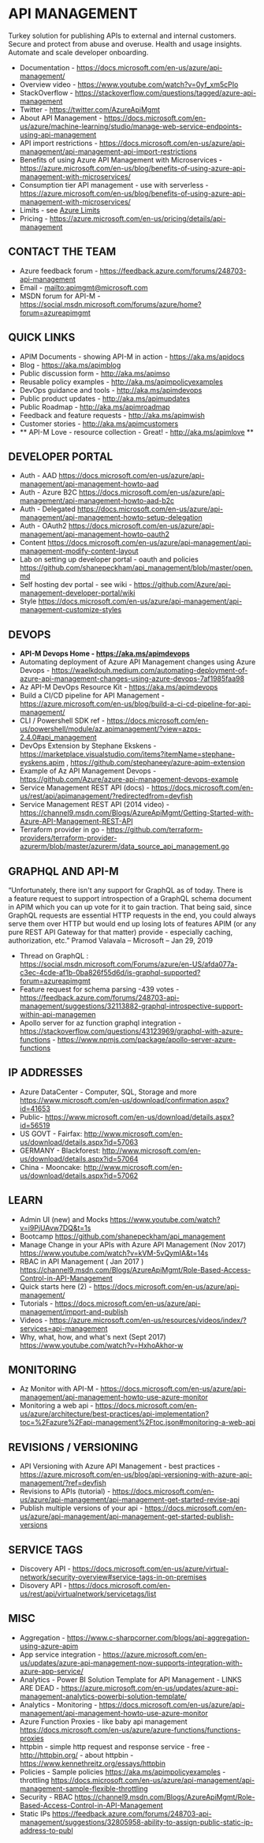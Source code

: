 # API MANAGEMENT

Turkey solution for publishing APIs to external and internal customers.  Secure and protect from abuse and overuse.  Health and usage insights.  Automate and scale developer onboarding.

* Documentation - <https://docs.microsoft.com/en-us/azure/api-management/>
* Overview video - https://www.youtube.com/watch?v=0yf_xm5cPIo
* StackOverflow - https://stackoverflow.com/questions/tagged/azure-api-management 
* Twitter - https://twitter.com/AzureApiMgmt
* About API Management - <https://docs.microsoft.com/en-us/azure/machine-learning/studio/manage-web-service-endpoints-using-api-management>
* API import restrictions - <https://docs.microsoft.com/en-us/azure/api-management/api-management-api-import-restrictions>
* Benefits of using Azure API Management with Microservices - https://azure.microsoft.com/en-us/blog/benefits-of-using-azure-api-management-with-microservices/
* Consumption tier API management - use with serverless - https://azure.microsoft.com/en-us/blog/benefits-of-using-azure-api-management-with-microservices/
* Limits - see [Azure Limits](./azure-limits.md)
* Pricing - <https://azure.microsoft.com/en-us/pricing/details/api-management>

## CONTACT THE TEAM

* Azure feedback forum - https://feedback.azure.com/forums/248703-api-management
* Email - <mailto:apimgmt@microsoft.com>
* MSDN forum for API-M - https://social.msdn.microsoft.com/forums/azure/home?forum=azureapimgmt

## QUICK LINKS

* APIM Documents - showing API-M in action - <https://aka.ms/apidocs>
* Blog - https://aka.ms/apimblog
* Public discussion form - http://aka.ms/apimso
* Reusable policy examples - http://aka.ms/apimpolicyexamples
* DevOps guidance and tools - http://aka.ms/apimdevops
* Public product updates - http://aka.ms/apimupdates
* Public Roadmap - http://aka.ms/apimroadmap
* Feedback and feature requests - http://aka.ms/apimwish
* Customer stories - http://aka.ms/apimcustomers
* ** API-M Love - resource collection - Great! - http://aka.ms/apimlove **

## DEVELOPER PORTAL

* Auth - AAD <https://docs.microsoft.com/en-us/azure/api-management/api-management-howto-aad>
* Auth - Azure B2C <https://docs.microsoft.com/en-us/azure/api-management/api-management-howto-aad-b2c>
* Auth - Delegated <https://docs.microsoft.com/en-us/azure/api-management/api-management-howto-setup-delegation>
* Auth - OAuth2 <https://docs.microsoft.com/en-us/azure/api-management/api-management-howto-oauth2>
* Content <https://docs.microsoft.com/en-us/azure/api-management/api-management-modify-content-layout>
* Lab on setting up developer portal - oauth and policies  <https://github.com/shanepeckham/api_management/blob/master/open.md>
* Self hosting dev portal - see wiki - https://github.com/Azure/api-management-developer-portal/wiki
* Style <https://docs.microsoft.com/en-us/azure/api-management/api-management-customize-styles>

## DEVOPS

* **API-M Devops Home - https://aka.ms/apimdevops**
* Automating deployment of Azure API Management changes using Azure Devops - https://waelkdouh.medium.com/automating-deployment-of-azure-api-management-changes-using-azure-devops-7af1985faa98
* Az API-M DevOps Resource Kit - https://aka.ms/apimdevops
* Build a CI/CD pipeline for API Management - https://azure.microsoft.com/en-us/blog/build-a-ci-cd-pipeline-for-api-management/
* CLI / Powershell SDK ref - https://docs.microsoft.com/en-us/powershell/module/az.apimanagement/?view=azps-2.4.0#api_management
* DevOps Extension by Stephane Ekskens - https://marketplace.visualstudio.com/items?itemName=stephane-eyskens.apim , https://github.com/stephaneey/azure-apim-extension
* Example of Az API Management Devops - https://github.com/Azure/azure-api-management-devops-example
* Service Management REST API (docs) - https://docs.microsoft.com/en-us/rest/api/apimanagement/?redirectedfrom=devfish
* Service Management REST API (2014 video) - https://channel9.msdn.com/Blogs/AzureApiMgmt/Getting-Started-with-Azure-API-Management-REST-API
* Terraform provider in go - https://github.com/terraform-providers/terraform-provider-azurerm/blob/master/azurerm/data_source_api_management.go

## GRAPHQL AND API-M

“Unfortunately, there isn't any support for GraphQL as of today.  There is a feature request to support introspection of a GraphQL schema document in APIM which you can up vote for it to gain traction.  That being said, since GraphQL requests are essential HTTP requests in the end, you could always serve them over HTTP but would end up losing lots of features APIM (or any pure REST API Gateway for that matter) provide - especially caching, authorization, etc.”  Pramod Valavala – Microsoft – Jan 29, 2019

* Thread on GraphQL : https://social.msdn.microsoft.com/Forums/azure/en-US/afda077a-c3ec-4cde-af1b-0ba826f55d6d/is-graphql-supported?forum=azureapimgmt  
* Feature request for schema parsing -439 votes -  https://feedback.azure.com/forums/248703-api-management/suggestions/32113882-graphql-introspective-support-within-api-managemen 
* Apollo server for az function graphql integration - https://stackoverflow.com/questions/43123969/graphql-with-azure-functions - https://www.npmjs.com/package/apollo-server-azure-functions 

## IP ADDRESSES

* Azure DataCenter - Computer, SQL, Storage and more https://www.microsoft.com/en-us/download/confirmation.aspx?id=41653
* Public- https://www.microsoft.com/en-us/download/details.aspx?id=56519
* US GOVT - Fairfax: http://www.microsoft.com/en-us/download/details.aspx?id=57063
* GERMANY - Blackforest: http://www.microsoft.com/en-us/download/details.aspx?id=57064
* China - Mooncake: http://www.microsoft.com/en-us/download/details.aspx?id=57062

## LEARN

* Admin UI (new) and Mocks <https://www.youtube.com/watch?v=i9PjUAvw7DQ&t=1s>
* Bootcamp <https://github.com/shanepeckham/api_management>
* Manage Change in your APIs with Azure API Management (Nov 2017) <https://www.youtube.com/watch?v=kVM-5vQymIA&t=14s> 
* RBAC in API Management ( Jan 2017 ) <https://channel9.msdn.com/Blogs/AzureApiMgmt/Role-Based-Access-Control-in-API-Management>
* Quick starts here (2) - <https://docs.microsoft.com/en-us/azure/api-management/>
* Tutorials - https://docs.microsoft.com/en-us/azure/api-management/import-and-publish
* Videos - https://azure.microsoft.com/en-us/resources/videos/index/?services=api-management
* Why, what, how, and what's next (Sept 2017) <https://www.youtube.com/watch?v=HxhoAkhor-w>

## MONITORING

* Az Monitor with API-M - https://docs.microsoft.com/en-us/azure/api-management/api-management-howto-use-azure-monitor
* Monitoring a web api - https://docs.microsoft.com/en-us/azure/architecture/best-practices/api-implementation?toc=%2Fazure%2Fapi-management%2Ftoc.json#monitoring-a-web-api

## REVISIONS / VERSIONING

* API Versioning with Azure API Management - best practices - https://azure.microsoft.com/en-us/blog/api-versioning-with-azure-api-management/?ref=devfish
* Revisions to APIs (tutorial) - https://docs.microsoft.com/en-us/azure/api-management/api-management-get-started-revise-api
* Publish multiple versions of your api - https://docs.microsoft.com/en-us/azure/api-management/api-management-get-started-publish-versions

## SERVICE TAGS

* Discovery API - https://docs.microsoft.com/en-us/azure/virtual-network/security-overview#service-tags-in-on-premises
* Disovery API - https://docs.microsoft.com/en-us/rest/api/virtualnetwork/servicetags/list

## MISC

* Aggregation - https://www.c-sharpcorner.com/blogs/api-aggregation-using-azure-apim
* App service integration - https://azure.microsoft.com/en-us/updates/azure-api-management-now-supports-integration-with-azure-app-service/
* Analytics - Power BI Solution Template for API Management - LINKS ARE DEAD - https://azure.microsoft.com/en-us/updates/azure-api-management-analytics-powerbi-solution-template/
* Analytics - Monitoring - https://docs.microsoft.com/en-us/azure/api-management/api-management-howto-use-azure-monitor
* Azure Function Proxies - like baby api management <https://docs.microsoft.com/en-us/azure/azure-functions/functions-proxies>
* httpbin - simple http request and response service - free - http://httpbin.org/ - about httpbin - https://www.kennethreitz.org/essays/httpbin
* Policies - Sample policies <https://aka.ms/apimpolicyexamples> - throttling https://docs.microsoft.com/en-us/azure/api-management/api-management-sample-flexible-throttling
* Security - RBAC <https://channel9.msdn.com/Blogs/AzureApiMgmt/Role-Based-Access-Control-in-API-Management>
* Static IPs <https://feedback.azure.com/forums/248703-api-management/suggestions/32805958-ability-to-assign-public-static-ip-address-to-publ>
